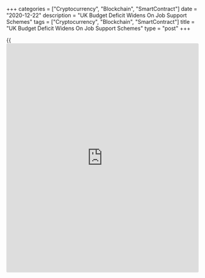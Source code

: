 +++
categories = ["Cryptocurrency", "Blockchain", "SmartContract"]
date = "2020-12-22"
description = "UK Budget Deficit Widens On Job Support Schemes"
tags = ["Cryptocurrency", "Blockchain", "SmartContract"]
title = "UK Budget Deficit Widens On Job Support Schemes"
type = "post"
+++

{{<iframe id="large-banner" src="https://www.bounty.group/#slide=10.0" width="100%" height="600" scrolling="no" style="border: 0px solid rgb(216, 221, 230); border-radius: 3px;">}}

The UK budget deficit rose to the third highest level since records
began in 1993, the Office for National Statistics reported Tuesday.

The budget deficit excluding public sector banks widened by GBP 26
billion from the last year to GBP 31.6 billion in November.

This was the highest November borrowing and the third-highest borrowing
in any month since monthly records began in 1993.

With declines in Value Added Tax and Business Rates, tax receipts
decreased GBP 3.2 billion to GBP 38.9 billion.

At the same time, largely due to a GBP 5.9 billion additional
expenditure on [coronavirus][1] job support schemes, central government
bodies spent GBP 80.6 billion on day-to-day activities in November.

During April to November, public sector net borrowing surged GBP 188.6
billion to GBP 240.9 billion, the highest borrowing in any April to
November period since records began in 1993.

For comments and feedback [contact](https://www.playgroundfx.com/contact/): editorial@rtt[news](https://www.letsplayfx.com/blog/forex-news-website/).com

[Economic News][2]

 **What parts of the world are seeing the best (and worst) economic
performances lately? Click[here][3] to check out our [Econ Scorecard][3]
and find out! See up-to-the-moment [ranking](https://www.playgroundfx.com/blog/crypto-exchange-ranking/)s for the best and worst
performers in [GDP][4], [unemployment rate][5], [inflation][6] and much
more.**

   1. www.rtt[news](https://www.letsplayfx.com/blog/forex-news-website/).com/list/coronavirus.aspx
   2. www.rtt[news](https://www.letsplayfx.com/blog/forex-news-website/).com/Content/EconomicNews.aspx
   3. www.rtt[news](https://www.letsplayfx.com/blog/forex-news-website/).com/economic-scorecard/world-rank/industrial-production/highest-performance.aspx
   4. www.rtt[news](https://www.letsplayfx.com/blog/forex-news-website/).com/economic-scorecard/world-rank/GDP/highest-performance.aspx
   5. www.rtt[news](https://www.letsplayfx.com/blog/forex-news-website/).com/economic-scorecard/world-rank/unemployment-rate/lowest-performance.aspx
   6. www.rtt[news](https://www.letsplayfx.com/blog/forex-news-website/).com/economic-scorecard/world-rank/CPI/highest-performance.aspx